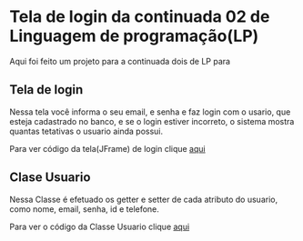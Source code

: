 # Tela de login da continuada 02 de Linguagem de programação(LP)
Aqui foi feito um projeto para a continuada dois de LP para

## Tela de login
Nessa tela você informa o seu email, e senha e faz login com o usario, que esteja cadastrado no banco, e se o login estiver incorreto, o sistema mostra quantas tetativas o usuario ainda possui.

Para ver código da tela(JFrame) de login clique <span style="color:red">[aqui](https://github.com/JonJonsx/Login-Continuada2/blob/main/continuada2LP/src/main/java/br/com/jonatan/continuada2lp/Login.java)</span>

## Clase Usuario
Nessa Classe é efetuado os getter e setter de cada atributo do usuario, como nome, email, senha, id e telefone.

Para ver o código da Classe Usuario clique [aqui](https://github.com/JonJonsx/Login-Continuada2/blob/main/continuada2LP/src/main/java/br/com/jonatan/continuada2lp/Usuario.java)
